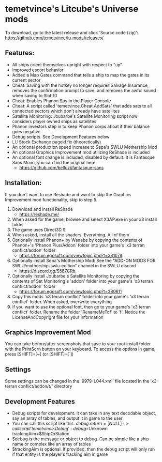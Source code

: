 # temetvince's Litcube's Universe mods
To download, go to the latest release and click 'Source code (zip)': https://github.com/temetvince/lu-mods/releases/

## Features:
* All ships orient themselves upright with respect to "up"
* Improved escort behavior
* Added a Map Gates command that tells a ship to map the gates in its current sector
* Cheat: Saving with the hotkey no longer requires Salvage Insurance, removes the confirmation prompt to save, and removes the awful sound when saving to Slot 10
* Cheat: Enables Phanon Spy in the Player Console
* Cheat: A script called 'temetvince.Cheat.AddSats' that adds sats to all connected sectors which don't already have satellites
* Satellite Monitoring: Joubarbe's Satellite Monitoring script now considers player owned ships as satellites
* Phanon investors step in to keep Phanon corps afloat if their balance goes negative
* Debug scripts. See Development Features below
* LU Stock Exchange pageid fix (theoretically)
* An optional production speed increase to Sepa's SWLU Mothership Mod
* An optional Graphics Improvement mod utilizing ReShade is included
* An optional font change is included, disabled by default. It is Fantasque Sans Mono, you can find the original here:
    * https://github.com/belluzj/fantasque-sans 

## Installation:
If you don't want to use Reshade and want to skip the Graphics Improvement mod functionality, skip to step 5.
1. Download and install ReShade
    * https://reshade.me/
2. When asked for the game, browse and select X3AP.exe in your x3 install folder
3. The game uses Direct3D 9
4. When asked, install all the shaders. Everything. All of them
5. Optionally install Phanon+ by Wanabe by copying the contents of Phanon+'s 'Phanon Plus/Addon' folder into your game's 'x3 terran conflict/addon' folder
    * https://forum.egosoft.com/viewtopic.php?t=381078
6. Optionally install Sepa's Mothership Mod: See the "ADD-ON MODS FOR SWLU/mothership-swlu-edition" channel in the SWLU discord
    * https://discord.gg/S587CRb
7. Optionally install Joubarbe's Satellite Monitoring by copying the contents of Sat Monitoring's 'addon' folder into your game's 'x3 terran conflict/addon' folder
    * https://forum.egosoft.com/viewtopic.php?t=380611
8. Copy this mods 'x3 terran conflict' folder into your game's 'x3 terran conflict' folder. When asked, overwrite everything
9. If you want to use the optional font, then go to your game's 'x3 terran conflict' folder. Rename the folder 'RenameMeTof' to 'f'. Notice the LicenseAndCopyright file for your information

## Graphics Improvement Mod
You can take before/after screenshots that save to your root install folder with the PrintScrn button on your keyboard. To access the options in game, press [SHIFT]+[~] (or [SHIFT]+[`])

## Settings
Some settings can be changed in the '9979-L044.xml' file located in the 'x3 terran conflict/addon/t/' directory

## Development Features
* Debug scripts for development. It can take in any text decodable object, say an array of tables, and output it in game to the user
* You can call this script like this: $debug.return = [NULL] -> call script 'temetvince.Debug': debug=$Unknown trackingAim=$ShipOrStation
* $debug is the message or object to debug. Can be simple like a ship name or complex like an array of tables
* $trackingAim is optional. If provided, then the debug script will only run if that entity is the player's tracking aim in game
